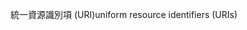 <span data-ttu-id="b861a-101">統一資源識別項 (URI)</span><span class="sxs-lookup"><span data-stu-id="b861a-101">uniform resource identifiers (URIs)</span></span>